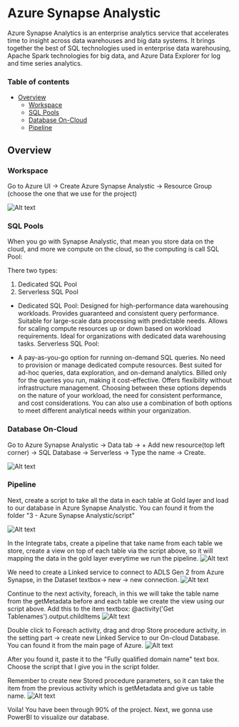 # Azure Synapse Analystic
Azure Synapse Analytics is an enterprise analytics service that accelerates time to insight across data warehouses and big data systems. It brings together the best of SQL technologies used in enterprise data warehousing, Apache Spark technologies for big data, and Azure Data Explorer for log and time series analytics.


### Table of contents

* [Overview](#overview)
  * [Workspace](#work-space)
  * [SQL Pools](#sql-pool)
  * [Database On-Cloud](#db-oncloud)
  * [Pipeline](#pipeline)

## Overview
### Workspace
Go to Azure UI -> Create Azure Synapse Analystic -> Resource Group (choose the one that we use for the project)

![Alt text](image/synapse-setting.png)
### SQL Pools
When you go with Synapse Analystic, that mean you store data on the cloud, and more we compute on the cloud, so the computing is call SQL Pool:

There two types: 
1. Dedicated SQL Pool
2. Serverless SQL Pool 
* Dedicated SQL Pool:
Designed for high-performance data warehousing workloads.
Provides guaranteed and consistent query performance.
Suitable for large-scale data processing with predictable needs.
Allows for scaling compute resources up or down based on workload requirements.
Ideal for organizations with dedicated data warehousing tasks.
Serverless SQL Pool:

* A pay-as-you-go option for running on-demand SQL queries.
No need to provision or manage dedicated compute resources.
Best suited for ad-hoc queries, data exploration, and on-demand analytics.
Billed only for the queries you run, making it cost-effective.
Offers flexibility without infrastructure management.
Choosing between these options depends on the nature of your workload, the need for consistent performance, and cost considerations. You can also use a combination of both options to meet different analytical needs within your organization.


### Database On-Cloud
Go to Azure Synapse Analystic -> Data tab -> + Add new resource(top left corner) -> SQL Database -> Serverless -> Type the name -> Create.

![Alt text](image/db-on-cloud.png)

### Pipeline
Next, create a script to take all the data in each table at Gold layer and load to our database in Azure Synapse Analystic. You can found it from the folder "3 - Azure Synapse Analystic/script"

![Alt text](image/create-view-from-each-table.png)

In the Integrate tabs, create a pipeline that take name from each table we store, create a view on top of each table via the script above, so it will mapping the data in the gold layer everytime we run the pipeline.
![Alt text](image/pipeline.png)

We need to create a Linked service to connect to ADLS Gen 2 from Azure Synapse, in the Dataset textbox-> new -> new connection.
![Alt text](image/linked-service.png)

Continue to the next activity, foreach, in this we will take the table name from the getMetadata before and each table we create the view using our script above.
Add this to the item textbox: @activity('Get Tablenames').output.childItems
![Alt text](image/foreach-actvity.png)

Double click to Foreach activity, drag and drop Store procedure activity, in the setting part -> create new Linked Service to our On-cloud Database. You can found it from the main page of Azure.
![Alt text](image/synapse-endpoint.png)

After you found it, paste it to the "Fully qualified domain name" text box. Choose the script that I give you in the script folder.

Remember to create new Stored procedure parameters, so it can take the item from the previous activity which is getMetadata and give us table name.
![Alt text](image/sql-serverless-endpoint.png)

Voila! You have been through 90% of the project. Next, we gonna use PowerBI to visualize our database.


